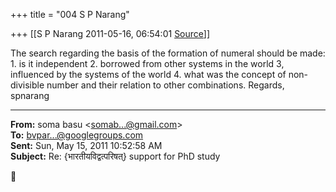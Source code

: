 +++
title = "004 S P Narang"

+++
[[S P Narang	2011-05-16, 06:54:01 [Source](https://groups.google.com/g/bvparishat/c/a5Nqw2dvShw)]]



The search regarding the basis of the formation of numeral should be made: 1. is it independent 2. borrowed from other systems in the world 3, influenced by the systems of the world 4. what was the concept of non-divisible number and their relation to other combinations. Regards, spnarang

  

------------------------------------------------------------------------

**From:** soma basu \<[somab...@gmail.com]()\>  
**To:** [bvpar...@googlegroups.com]()  
**Sent:** Sun, May 15, 2011 10:52:58 AM  
**Subject:** Re: {भारतीयविद्वत्परिषत्} support for PhD study  



